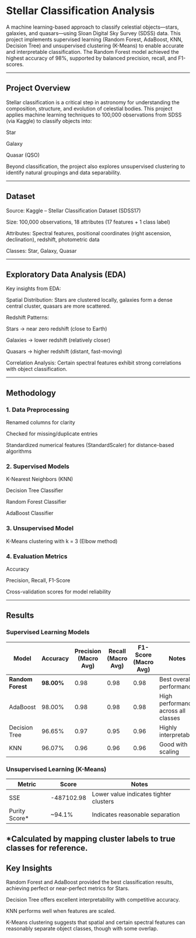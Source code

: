 # Stellar Classification Analysis

A machine learning-based approach to classify celestial objects—stars, galaxies, and quasars—using Sloan Digital Sky Survey (SDSS) data.
This project implements supervised learning (Random Forest, AdaBoost, KNN, Decision Tree) and unsupervised clustering (K-Means) to enable accurate and interpretable classification.
The Random Forest model achieved the highest accuracy of 98%, supported by balanced precision, recall, and F1-scores.

---

## Project Overview

Stellar classification is a critical step in astronomy for understanding the composition, structure, and evolution of celestial bodies.
This project applies machine learning techniques to 100,000 observations from SDSS (via Kaggle) to classify objects into:

Star

Galaxy

Quasar (QSO)

Beyond classification, the project also explores unsupervised clustering to identify natural groupings and data separability.

---
## Dataset
Source: Kaggle – Stellar Classification Dataset (SDSS17)

Size: 100,000 observations, 18 attributes (17 features + 1 class label)

Attributes: Spectral features, positional coordinates (right ascension, declination), redshift, photometric data

Classes: Star, Galaxy, Quasar

---

## Exploratory Data Analysis (EDA)

Key insights from EDA:

Spatial Distribution: Stars are clustered locally, galaxies form a dense central cluster, quasars are more scattered.

Redshift Patterns:

Stars → near zero redshift (close to Earth)

Galaxies → lower redshift (relatively closer)

Quasars → higher redshift (distant, fast-moving)

Correlation Analysis: Certain spectral features exhibit strong correlations with object classification.

---
## Methodology

### 1. Data Preprocessing

Renamed columns for clarity

Checked for missing/duplicate entries

Standardized numerical features (StandardScaler) for distance-based algorithms

### 2. Supervised Models

K-Nearest Neighbors (KNN)

Decision Tree Classifier

Random Forest Classifier

AdaBoost Classifier

### 3. Unsupervised Model

K-Means clustering with k = 3 (Elbow method)

### 4. Evaluation Metrics

Accuracy

Precision, Recall, F1-Score

Cross-validation scores for model reliability


---

## Results 

### Supervised Learning Models

| Model             | Accuracy   | Precision (Macro Avg) | Recall (Macro Avg) | F1-Score (Macro Avg) | Notes                               |
| ----------------- | ---------- | --------------------- | ------------------ | -------------------- | ----------------------------------- |
| **Random Forest** | **98.00%** | 0.98                  | 0.98               | 0.98                 | Best overall performance            |
| AdaBoost          | 98.00%     | 0.98                  | 0.98               | 0.98                 | High performance across all classes |
| Decision Tree     | 96.65%     | 0.97                  | 0.95               | 0.96                 | Highly interpretable                |
| KNN               | 96.07%     | 0.96                  | 0.96               | 0.96                 | Good with scaling                   |


### Unsupervised Learning (K-Means)

| Metric         | Score      | Notes                                  |
| -------------- | ---------- | -------------------------------------- |
| SSE            | -487102.98 | Lower value indicates tighter clusters |
| Purity Score\* | \~94.1%    | Indicates reasonable separation        |

*Calculated by mapping cluster labels to true classes for reference.
---
## Key Insights
Random Forest and AdaBoost provided the best classification results, achieving perfect or near-perfect metrics for Stars.

Decision Tree offers excellent interpretability with competitive accuracy.

KNN performs well when features are scaled.

K-Means clustering suggests that spatial and certain spectral features can reasonably separate object classes, though with some overlap.


